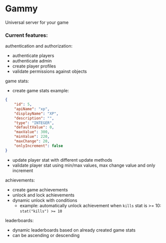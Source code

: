 # Gammy

Universal server for your game

### Current features:

authentication and authorization:
- authenticate players
- authenticate admin
- create player profiles
- validate permissions against objects

game stats:
- create game stats example:
```json
{
    "id": 5,
    "apiName": "xp",
    "displayName": "XP",
    "description": "",
    "type": "INTEGER",
    "defaultValue": 0,
    "maxValue": 300,
    "minValue": 220,
    "maxChange": 20,
    "onlyIncrement": false
}
```
- update player stat with different update methods
- validate player stat using min/max values, max change value and only increment

achievements:
- create game achievements
- unlock and lock achievements
- dynamic unlock with conditions
  - example: automatically unlock achievement when `kills` stat is >= 10: `stat("kills") >= 10`

leaderboards:
- dynamic leaderboards based on already created game stats
- can be ascending or descending